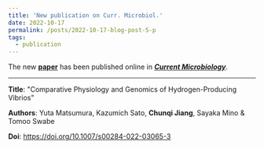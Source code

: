 ```yaml
---
title: 'New publication on Curr. Microbiol.'
date: 2022-10-17
permalink: /posts/2022-10-17-blog-post-5-p
tags:
  - publication
---
```


The new [**paper**](https://link.springer.com/article/10.1007/s00284-022-03065-3) has been published online in [***Current Microbiology***](https://www.springer.com/journal/284).

***

**Title**: "Comparative Physiology and Genomics of Hydrogen-Producing Vibrios"

**Authors**: Yuta Matsumura, Kazumich Sato, **Chunqi Jiang**, Sayaka Mino & Tomoo Swabe

**Doi**: https://doi.org/10.1007/s00284-022-03065-3
